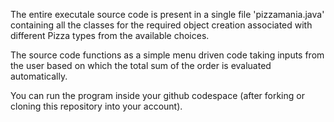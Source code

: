 The entire executale source code is present in a single file 'pizzamania.java' containing all the classes for the required object creation associated with different Pizza types from the available choices.

The source code functions as a simple menu driven code taking inputs from the user based on which the total sum of the order is evaluated automatically.

You can run the program inside your github codespace (after forking or cloning this repository into your account).
